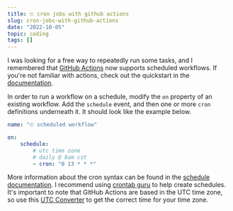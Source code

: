 ```yaml
---
title: ⏲ cron jobs with github actions
slug: cron-jobs-with-github-actions
date: "2022-10-05"
topic: coding
tags: []
---
```


I was looking for a free way to repeatedly run some tasks, and I remembered that [GitHub Actions][actions] now supports scheduled workflows. If you're not familiar with actions, check out the quickstart in the [documentation][actions-docs].

In order to run a workflow on a schedule, modify the `on` property of an existing workflow. Add the `schedule` event, and then one or more `cron` definitions underneath it. It should look like the example below.

```yaml
name: "⏲ scheduled workflow"

on:
    schedule:
        # utc time zone
        # daily @ 8am cst
        - cron: "0 13 * * *"
```

More information about the cron syntax can be found in the [schedule documentation][schedule]. I recommend using [crontab guru][crontab-guru] to help create schedules. It's important to note that GitHub Actions are based in the UTC time zone, so use this [UTC Converter][converter] to get the correct time for your time zone.

[schedule]: https://docs.github.com/en/actions/using-workflows/events-that-trigger-workflows#schedule
[crontab-guru]: https://crontab.guru
[actions]: https://github.com/features/actions
[actions-docs]: https://docs.github.com/en/actions
[converter]: https://savvytime.com/converter/utc
